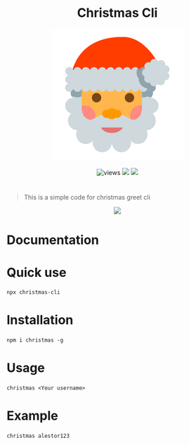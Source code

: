 <h1 align=center>Christmas Cli</h1>
<p align=center>
<img src="https://github.com/alestor123/WAIT-FOR-CHRISTMAS/raw/master/public/assets/icon.png" width=300 alt=views>
</p>

<p align=center>
<img src="https://img.shields.io/github/license/alestor123/CHRISTMAS-CLI" alt=views >
<a href="https://github.com/alestor123/CHRISTMAS-CLI/issues">
<img src="https://img.shields.io/github/issues-raw/alestor123/CHRISTMAS-CLI"></a>
<a href="https://www.npmjs.com/package/christmas-cli"><img src="https://img.shields.io/npm/v/christmas-cli"></a>
</p>

# 
> This is a simple code for christmas greet cli
<p align=center>
<a href="https://npmjs.org/package/christmas-cli">
<img src="https://nodei.co/npm/christmas-cli.png"></a>
</p>

# Documentation

# Quick use

``npx christmas-cli``

# Installation

``npm i christmas -g ``

# Usage

``christmas <Your username>``

# Example
``christmas alestor123 ``
